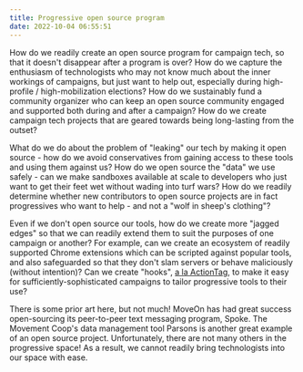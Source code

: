 ```yaml
---
title: Progressive open source program
date: 2022-10-04 06:55:51
---
```


How do we readily create an open source program for campaign tech, so that it doesn't disappear after a program is over? How do we capture the enthusiasm of technologists who may not know much about the inner workings of campaigns, but just want to help out, especially during high-profile / high-mobilization elections? How do we sustainably fund a community organizer who can keep an open source community engaged and supported both during and after a campaign? How do we create campaign tech projects that are geared towards being long-lasting from the outset?

What do we do about the problem of "leaking" our tech by making it open source - how do we avoid conservatives from gaining access to these tools and using them against us? How do we open source the "data" we use safely - can we make sandboxes available at scale to developers who just want to get their feet wet without wading into turf wars? How do we readily determine whether new contributors to open source projects are in fact progressives who want to help - and not a "wolf in sheep's clothing"?

Even if we don't open source our tools, how do we create more "jagged edges" so that we can readily extend them to suit the purposes of one campaign or another? For example, can we create an ecosystem of readily supported Chrome extensions which can be scripted against popular tools, and also safeguarded so that they don't slam servers or behave maliciously (without intention)? Can we create "hooks", [a la ActionTag](https://docs.ngpvan.com/reference/usage), to make it easy for sufficiently-sophisticated campaigns to tailor progressive tools to their use?

There is some prior art here, but not much! MoveOn has had great success open-sourcing its peer-to-peer text messaging program, Spoke. The Movement Coop's data management tool Parsons is another great example of an open source project. Unfortunately, there are not many others in the progressive space! As a result, we cannot readily bring technologists into our space with ease.